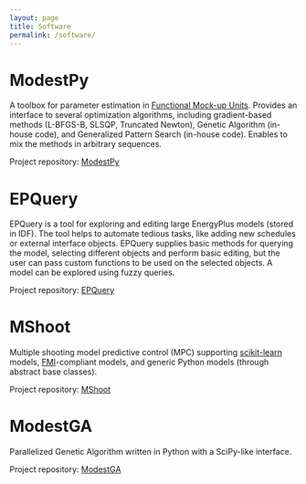 ```yaml
---
layout: page
title: Software
permalink: /software/
---
```


# ModestPy

A toolbox for parameter estimation in [Functional Mock-up Units](https://fmi-standard.org/). Provides an interface to several optimization algorithms, including gradient-based methods (L-BFGS-B, SLSQP, Truncated Newton), Genetic Algorithm (in-house code), and Generalized Pattern Search (in-house code). Enables to mix the methods in arbitrary sequences.

Project repository: [ModestPy](https://github.com/sdu-cfei/modest-py)

# EPQuery

EPQuery is a tool for exploring and editing large EnergyPlus models (stored in IDF). The tool helps to automate tedious tasks, like adding new schedules or external interface objects. EPQuery supplies basic methods for querying the model, selecting different objects and perform basic editing, but the user can pass custom functions to be used on the selected objects. A model can be explored using fuzzy queries.

Project repository: [EPQuery](https://github.com/sdu-cfei/epquery)

# MShoot

Multiple shooting model predictive control (MPC) supporting [scikit-learn](http://scikit-learn.org) models, [FMI](https://fmi-standard.org/)-compliant models, and generic Python models (through abstract base classes).

Project repository: [MShoot](https://github.com/sdu-cfei/mshoot)

# ModestGA

Parallelized Genetic Algorithm written in Python with a SciPy-like interface.

Project repository: [ModestGA](https://github.com/krzysztofarendt/modestga)
